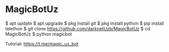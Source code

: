 # MagicBotUz
$ apt update
$ apt upgrade
$ pkg install git
$ pkg install python
$ pip install telethon
$ git clone https://github.com/darknetUzb/MagicBotUz
$ cd MagicBotUz
$ python magicbot

Tutorial: https://t.me/magic_uz_bot
